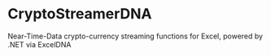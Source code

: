 # CryptoStreamerDNA
Near-Time-Data crypto-currency streaming functions for Excel, powered by .NET via ExcelDNA
